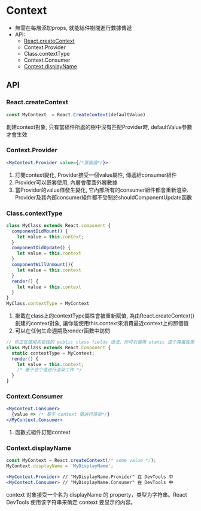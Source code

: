 # Context

- 無需在每層添加props, 就能組件樹間進行數據傳遞
- API:
  - [React.createContext](#reactcreatecontext)
  - Context.Provider
  - Class.contextType
  - Context.Consumer
  - [Context.displayName](#contextdisplayname)

## API

### React.createContext
```jsx
const MyContext  = React.CreateContext(defaultValue)
```
創建context對象, 只有當組件所處的樹中沒有匹配Provider時, defaultValue參數才會生效


### Context.Provider
```jsx
<MyContext.Provider value={/*某個值*/}>
```
1. 訂閱context變化, Provider接受一個value屬性, 傳遞給consumer組件
2. Provider可以嵌套使用, 內層會覆蓋外層數據
3. 當Provider的value值發生變化, 它內部所有的consumer組件都會重新渲染. Provider及其內部consumer組件都不受制於shouldComponentUpdate函數

### Class.contextType
```jsx
class MyClass extends React.component {
  componentDidMount() {
    let value = this.context;
  }
  componentDidUpdate() {
    let value = this.context
  }
  componentWillUnmount(){
    let value = this.context
  }
  render() {
    let value = this.context
  }
}
MyClass.contextType = MyContext
```
1. 掛載在class上的contextType屬性會被重新賦值, 為由React.createContext()創建的context對象, 讓你能使用this.context來消費最近context上的那個值
2. 可以在任何生命週期及render函數中訪問

```jsx
// 你正在使用实验性的 public class fields 语法，你可以使用 static 这个类属性来初始化你的 contextType。
class MyClass extends React.Component {
  static contextType = MyContext;
  render() {
    let value = this.context;
    /* 基于这个值进行渲染工作 */
  }
}
```


### Context.Consumer
```jsx
<MyContext.Consumer>
  {value => /* 基于 context 值进行渲染*/}
</MyContext.Consumer>
```
1. 函數式組件訂閱context



### Context.displayName
```jsx
const MyContext = React.createContext(/* some value */);
MyContext.displayName = 'MyDisplayName';

<MyContext.Provider> // "MyDisplayName.Provider" 在 DevTools 中
<MyContext.Consumer> // "MyDisplayName.Consumer" 在 DevTools 中
```
context 对象接受一个名为 displayName 的 property，类型为字符串。React DevTools 使用该字符串来确定 context 要显示的内容。
